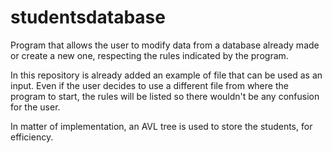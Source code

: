 # studentsdatabase
  Program that allows the user to modify data from a database already made or create a new one, respecting the rules indicated by the program.

  In this repository is already added an example of file that can be used as an input. Even if the user decides to use a different file from where the program to start, the rules will be listed so there wouldn't be any confusion for the user.

  In matter of implementation, an AVL tree is used to store the students, for efficiency.
